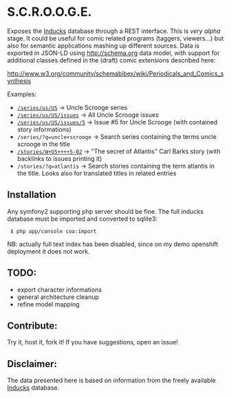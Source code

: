 S.C.R.O.O.G.E.
==============

Exposes the [Inducks][1] database through a REST interface. 
This is *very alpha* stage. It could be useful for comic related programs (taggers, viewers...)
but also for semantic applications mashing up different sources.
Data is exported in JSON-LD using http://schema.org data model, with support for additional
classes defined in the (draft) comic extensions described here: 

  http://www.w3.org/community/schemabibex/wiki/Periodicals_and_Comics_synthesis

Examples:

 - [`/series/us/US`](http://scrooge-nkap.rhcloud.com/series/us/US) -> Uncle Scrooge series 
 - [`/series/us/US/issues`](http://scrooge-nkap.rhcloud.com/series/us/US/issues) -> All Uncle Scrooge issues
 - [`/series/us/US/issues/5`](http://scrooge-nkap.rhcloud.com/series/us/US/issues/5) -> Issue #5 for Uncle Scrooge (with contained story informations) 
 - `/series/?q=uncle+scrooge` -> Search series containing the terms uncle scrooge in the title
 - [`/stories/W+US++++5-02`](http://scrooge-nkap.rhcloud.com/stories/W+US++++5-02) -> "The secret of Atlantis" Carl Barks story (with backlinks to issues printing it)
 - `/stories/?q=atlantis` -> Search stories containing the term atlantis in the title. Looks also for translated titles in related entries


Installation
------------

Any symfony2 supporting php server should be fine. The full inducks database must
be imported and converted to sqlite3:

```
 $ php app/console coa:import
```

NB: actually full text index has been disabled, since on my demo openshift deployment it does not work.

TODO:
----

 - export character informations
 - general architecture cleanup
 - refine model mapping

Contribute:
----------

Try it, host it, fork it! If you have suggestions, open an issue!

Disclaimer:
----------

The data presented here is based on information from the freely available
[Inducks][1] database.


[1]:  http://inducks.org

